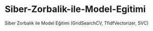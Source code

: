 # Siber-Zorbalik-ile-Model-Egitimi
Siber Zorbalık ile Model Eğitimi (GridSearchCV, TfidfVectorizer, SVC)
